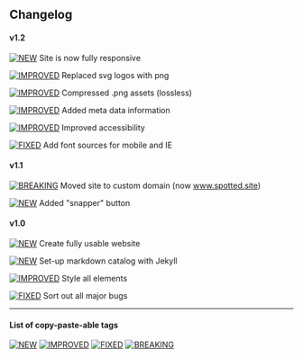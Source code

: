 
## Changelog

#### v1.2

[![NEW](https://img.shields.io/badge/-%20%20%20%20NEW%20%20%20%20-00CC22.svg?colorA=00CC22&logoWidth=-8)]() Site is now fully responsive

[![IMPROVED](https://img.shields.io/badge/-IMPROVED-5500FF.svg?colorA=5500FF&logoWidth=-8)]() Replaced svg logos with png

[![IMPROVED](https://img.shields.io/badge/-IMPROVED-5500FF.svg?colorA=5500FF&logoWidth=-8)]() Compressed .png assets (lossless)

[![IMPROVED](https://img.shields.io/badge/-IMPROVED-5500FF.svg?colorA=5500FF&logoWidth=-8)]() Added meta data information

[![IMPROVED](https://img.shields.io/badge/-IMPROVED-5500FF.svg?colorA=5500FF&logoWidth=-8)]() Improved accessibility

[![FIXED](https://img.shields.io/badge/-%20%20%20FIXED%20%20%20-0033FF.svg?colorA=0033FF&logoWidth=-8)]() Add font sources for mobile and IE

#### v1.1

[![BREAKING](https://img.shields.io/badge/-BREAKING-FF2222.svg?colorA=FF2222&logoWidth=-8)]() Moved site to custom domain (now www.spotted.site)

[![NEW](https://img.shields.io/badge/-%20%20%20%20NEW%20%20%20%20-00CC22.svg?colorA=00CC22&logoWidth=-8)]() Added "snapper" button

#### v1.0

[![NEW](https://img.shields.io/badge/-%20%20%20%20NEW%20%20%20%20-00CC22.svg?colorA=00CC22&logoWidth=-8)]() Create fully usable website

[![NEW](https://img.shields.io/badge/-%20%20%20%20NEW%20%20%20%20-00CC22.svg?colorA=00CC22&logoWidth=-8)]() Set-up markdown catalog with Jekyll

[![IMPROVED](https://img.shields.io/badge/-IMPROVED-5500FF.svg?colorA=5500FF&logoWidth=-8)]() Style all elements

[![FIXED](https://img.shields.io/badge/-%20%20%20FIXED%20%20%20-0033FF.svg?colorA=0033FF&logoWidth=-8)]() Sort out all major bugs


***


#### List of copy-paste-able tags

[![NEW](https://img.shields.io/badge/-%20%20%20%20NEW%20%20%20%20-00CC22.svg?colorA=00CC22&logoWidth=-8)]()
[![IMPROVED](https://img.shields.io/badge/-IMPROVED-5500FF.svg?colorA=5500FF&logoWidth=-8)]()
[![FIXED](https://img.shields.io/badge/-%20%20%20FIXED%20%20%20-0033FF.svg?colorA=0033FF&logoWidth=-8)]()
[![BREAKING](https://img.shields.io/badge/-BREAKING-FF2222.svg?colorA=FF2222&logoWidth=-8)]()
